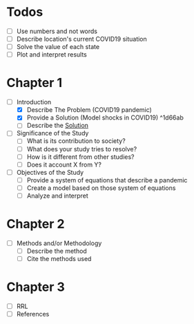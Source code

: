 # Todos
- [ ] Use numbers and not words
- [ ] Describe location's current COVID19 situation
- [ ] Solve the value of each state
- [ ] Plot and interpret results

# Chapter 1

- [ ] Introduction
	- [x] Describe The Problem (COVID19 pandemic)
	- [x] Provide a Solution (Model shocks in COVID19) ^1d66ab
	- [ ] Describe the [Solution](#^1d66ab)
- [ ] Significance of the Study
	- [ ] What is its contribution to society?
	- [ ] What does your study tries to resolve?
	- [ ] How is it different from other studies?
	- [ ] Does it account X from Y?
- [ ] Objectives of the Study
	- [ ] Provide a system of equations that describe a pandemic
	- [ ] Create a model based on those system of equations
	- [ ] Analyze and interpret

# Chapter 2

- [ ] Methods and/or Methodology
	- [ ] Describe the method
	- [ ] Cite the methods used

# Chapter 3

- [ ] RRL
- [ ] References